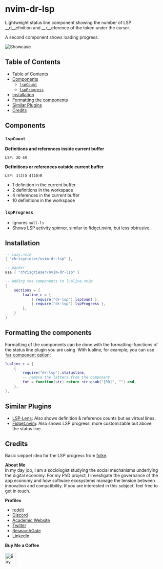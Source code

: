 <!-- LTeX: enabled=false --><!-- vale off -->
# nvim-dr-lsp

Lightweight status line component showing the number of LSP __d__efinition and __r__eference of the token under the cursor.

A second component shows loading progress.

![Showcase](https://github.com/chrisgrieser/nvim-dr-lsp/assets/73286100/8c6600c8-b16d-434f-8bdb-47b4a9dab7cb)

## Table of Contents
<!--toc:start-->
- [Table of Contents](#table-of-contents)
- [Components](#components)
	- [`lspCount`](#lspcount)
	- [`lspProgress`](#lspprogress)
- [Installation](#installation)
- [Formatting the components](#formatting-the-components)
- [Similar Plugins](#similar-plugins)
- [Credits](#credits)
<!--toc:end-->
<!-- LTeX: enabled=true --><!-- vale on -->

## Components

### `lspCount`
__Definitions and references inside current buffer__

```text
LSP: 2D 6R
```

__Definitions or references outside current buffer__

```text
LSP: 1(2)D 4(10)R
```

- 1 definition in the current buffer
- 2 definitions in the workspace
- 4 references in the current buffer
- 10 definitions in the workspace

### `lspProgress`
- Ignores `null-ls`
- Shows LSP activity spinner, similar to [fidget.nvim](https://github.com/j-hui/fidget.nvim), but less obtrusive.

## Installation

```lua
-- lazy.nvim
{ "chrisgrieser/nvim-dr-lsp" },

-- packer
use { "chrisgrieser/nvim-dr-lsp" }
```

```lua
-- adding the components to lualine.nvim
{
	sections = {
		lualine_c = {
			{ require("dr-lsp").lspCount },
			{ require("dr-lsp").lspProgress },
		},
	}
}
```

## Formatting the components
Formatting of the components can be done with the formatting-functions of the status line plugin you are using. With lualine, for example, you can use [`fmt` component option](https://github.com/nvim-lualine/lualine.nvim#global-options):

```lua
lualine_c = {
	{ 
		require("dr-lsp").statusline, 
		-- remove the letters from the component
		fmt = function(str) return str:gsub("[RD]", "") end,
	},
},
```

## Similar Plugins
- [LSP-Lens](https://github.com/VidocqH/lsp-lens.nvim): Also shows definition & reference counts but as virtual lines.
- [Fidget.nvim](https://github.com/j-hui/fidget.nvim): Also shows LSP progress,
  more customizable but above the status line.

## Credits
<!-- LTeX: enabled=false --><!-- vale off -->
Basic snippet idea for the LSP progress from [folke](https://www.reddit.com/r/neovim/comments/o4bguk/comment/h2kcjxa/).
<!-- LTeX: enabled=true --><!-- vale on -->
<!-- vale Google.FirstPerson = NO -->
__About Me__  
In my day job, I am a sociologist studying the social mechanisms underlying the digital economy. For my PhD project, I investigate the governance of the app economy and how software ecosystems manage the tension between innovation and compatibility. If you are interested in this subject, feel free to get in touch.

__Profiles__  
- [reddit](https://www.reddit.com/user/pseudometapseudo)
- [Discord](https://discordapp.com/users/462774483044794368/)
- [Academic Website](https://chris-grieser.de/)
- [Twitter](https://twitter.com/pseudo_meta)
- [ResearchGate](https://www.researchgate.net/profile/Christopher-Grieser)
- [LinkedIn](https://www.linkedin.com/in/christopher-grieser-ba693b17a/)

__Buy Me a Coffee__  
<br>
<a href='https://ko-fi.com/Y8Y86SQ91' target='_blank'><img height='36' style='border:0px;height:36px;' src='https://cdn.ko-fi.com/cdn/kofi1.png?v=3' border='0' alt='Buy Me a Coffee at ko-fi.com' /></a>
